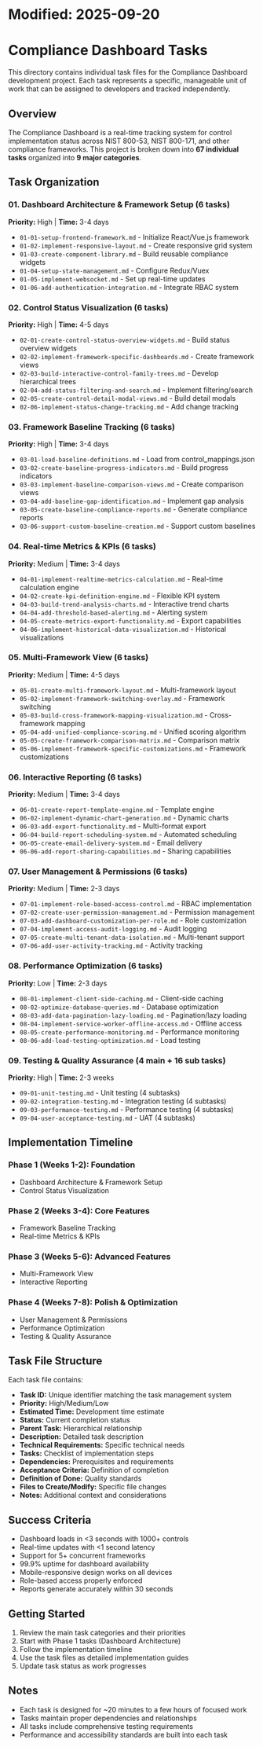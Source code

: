 # Modified: 2025-09-20

# Compliance Dashboard Tasks

This directory contains individual task files for the Compliance Dashboard development project. Each task represents a specific, manageable unit of work that can be assigned to developers and tracked independently.

## Overview

The Compliance Dashboard is a real-time tracking system for control implementation status across NIST 800-53, NIST 800-171, and other compliance frameworks. This project is broken down into **67 individual tasks** organized into **9 major categories**.

## Task Organization

### 01. Dashboard Architecture & Framework Setup (6 tasks)
**Priority:** High | **Time:** 3-4 days
- `01-01-setup-frontend-framework.md` - Initialize React/Vue.js framework
- `01-02-implement-responsive-layout.md` - Create responsive grid system
- `01-03-create-component-library.md` - Build reusable compliance widgets
- `01-04-setup-state-management.md` - Configure Redux/Vuex
- `01-05-implement-websocket.md` - Set up real-time updates
- `01-06-add-authentication-integration.md` - Integrate RBAC system

### 02. Control Status Visualization (6 tasks)
**Priority:** High | **Time:** 4-5 days
- `02-01-create-control-status-overview-widgets.md` - Build status overview widgets
- `02-02-implement-framework-specific-dashboards.md` - Create framework views
- `02-03-build-interactive-control-family-trees.md` - Develop hierarchical trees
- `02-04-add-status-filtering-and-search.md` - Implement filtering/search
- `02-05-create-control-detail-modal-views.md` - Build detail modals
- `02-06-implement-status-change-tracking.md` - Add change tracking

### 03. Framework Baseline Tracking (6 tasks)
**Priority:** High | **Time:** 3-4 days
- `03-01-load-baseline-definitions.md` - Load from control_mappings.json
- `03-02-create-baseline-progress-indicators.md` - Build progress indicators
- `03-03-implement-baseline-comparison-views.md` - Create comparison views
- `03-04-add-baseline-gap-identification.md` - Implement gap analysis
- `03-05-create-baseline-compliance-reports.md` - Generate compliance reports
- `03-06-support-custom-baseline-creation.md` - Support custom baselines

### 04. Real-time Metrics & KPIs (6 tasks)
**Priority:** Medium | **Time:** 3-4 days
- `04-01-implement-realtime-metrics-calculation.md` - Real-time calculation engine
- `04-02-create-kpi-definition-engine.md` - Flexible KPI system
- `04-03-build-trend-analysis-charts.md` - Interactive trend charts
- `04-04-add-threshold-based-alerting.md` - Alerting system
- `04-05-create-metrics-export-functionality.md` - Export capabilities
- `04-06-implement-historical-data-visualization.md` - Historical visualizations

### 05. Multi-Framework View (6 tasks)
**Priority:** Medium | **Time:** 4-5 days
- `05-01-create-multi-framework-layout.md` - Multi-framework layout
- `05-02-implement-framework-switching-overlay.md` - Framework switching
- `05-03-build-cross-framework-mapping-visualization.md` - Cross-framework mapping
- `05-04-add-unified-compliance-scoring.md` - Unified scoring algorithm
- `05-05-create-framework-comparison-matrix.md` - Comparison matrix
- `05-06-implement-framework-specific-customizations.md` - Framework customizations

### 06. Interactive Reporting (6 tasks)
**Priority:** Medium | **Time:** 3-4 days
- `06-01-create-report-template-engine.md` - Template engine
- `06-02-implement-dynamic-chart-generation.md` - Dynamic charts
- `06-03-add-export-functionality.md` - Multi-format export
- `06-04-build-report-scheduling-system.md` - Automated scheduling
- `06-05-create-email-delivery-system.md` - Email delivery
- `06-06-add-report-sharing-capabilities.md` - Sharing capabilities

### 07. User Management & Permissions (6 tasks)
**Priority:** Medium | **Time:** 2-3 days
- `07-01-implement-role-based-access-control.md` - RBAC implementation
- `07-02-create-user-permission-management.md` - Permission management
- `07-03-add-dashboard-customization-per-role.md` - Role customization
- `07-04-implement-access-audit-logging.md` - Audit logging
- `07-05-create-multi-tenant-data-isolation.md` - Multi-tenant support
- `07-06-add-user-activity-tracking.md` - Activity tracking

### 08. Performance Optimization (6 tasks)
**Priority:** Low | **Time:** 2-3 days
- `08-01-implement-client-side-caching.md` - Client-side caching
- `08-02-optimize-database-queries.md` - Database optimization
- `08-03-add-data-pagination-lazy-loading.md` - Pagination/lazy loading
- `08-04-implement-service-worker-offline-access.md` - Offline access
- `08-05-create-performance-monitoring.md` - Performance monitoring
- `08-06-add-load-testing-optimization.md` - Load testing

### 09. Testing & Quality Assurance (4 main + 16 sub tasks)
**Priority:** High | **Time:** 2-3 weeks
- `09-01-unit-testing.md` - Unit testing (4 subtasks)
- `09-02-integration-testing.md` - Integration testing (4 subtasks)
- `09-03-performance-testing.md` - Performance testing (4 subtasks)
- `09-04-user-acceptance-testing.md` - UAT (4 subtasks)

## Implementation Timeline

### Phase 1 (Weeks 1-2): Foundation
- Dashboard Architecture & Framework Setup
- Control Status Visualization

### Phase 2 (Weeks 3-4): Core Features
- Framework Baseline Tracking
- Real-time Metrics & KPIs

### Phase 3 (Weeks 5-6): Advanced Features
- Multi-Framework View
- Interactive Reporting

### Phase 4 (Weeks 7-8): Polish & Optimization
- User Management & Permissions
- Performance Optimization
- Testing & Quality Assurance

## Task File Structure

Each task file contains:
- **Task ID:** Unique identifier matching the task management system
- **Priority:** High/Medium/Low
- **Estimated Time:** Development time estimate
- **Status:** Current completion status
- **Parent Task:** Hierarchical relationship
- **Description:** Detailed task description
- **Technical Requirements:** Specific technical needs
- **Tasks:** Checklist of implementation steps
- **Dependencies:** Prerequisites and requirements
- **Acceptance Criteria:** Definition of completion
- **Definition of Done:** Quality standards
- **Files to Create/Modify:** Specific file changes
- **Notes:** Additional context and considerations

## Success Criteria

- Dashboard loads in <3 seconds with 1000+ controls
- Real-time updates with <1 second latency
- Support for 5+ concurrent frameworks
- 99.9% uptime for dashboard availability
- Mobile-responsive design works on all devices
- Role-based access properly enforced
- Reports generate accurately within 30 seconds

## Getting Started

1. Review the main task categories and their priorities
2. Start with Phase 1 tasks (Dashboard Architecture)
3. Follow the implementation timeline
4. Use the task files as detailed implementation guides
5. Update task status as work progresses

## Notes

- Each task is designed for ~20 minutes to a few hours of focused work
- Tasks maintain proper dependencies and relationships
- All tasks include comprehensive testing requirements
- Performance and accessibility standards are built into each task
